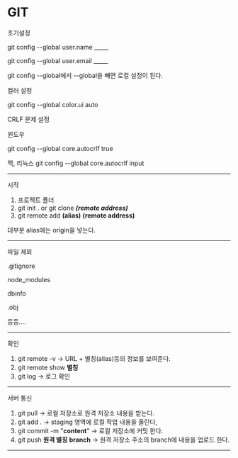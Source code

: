 # GIT

초기설정 

git config --global user.name _____

git config --global user.email _____

git config --global에서 --global을 빼면 로컬 설정이 된다.

컬러 설정

git config --global color.ui auto

CRLF 문제 설정

윈도우 

git config --global core.autocrlf true

맥, 리눅스
git config --global core.autocrlf input

______________________________________________

시작
1. 프로젝트 폴더
2. git init . or
   git clone ___(remote address)___
3. git remote add __(alias)__ __(remote address)__

 대부분 alias에는 origin을 넣는다.
______________________________________________

파일 제외

.gitignore 

node_modules

dbinfo

.obj

등등....
______________________________________________

확인
1. git remote -v  -> URL + 별칭(alias)등의 정보를 보여준다.
2. git remote show __별칭__
3. git log  -> 로그 확인

______________________________________________

서버 통신
1. git pull  -> 로컬 저장소로 원격 저장소 내용을 받는다.
2. git add . -> staging 영역에 로컬 작업 내용을 올린다,
3. git commit -m "__content__" -> 로컬 저장소에 커밋 한다.
4. git push __원격 별칭__ __branch__ -> 원격 저장소 주소의 branch에 내용을 업로드 한다.
   
______________________________________________



